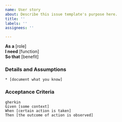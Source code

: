 ```yaml
---
name: User story
about: Describe this issue template's purpose here.
title: ''
labels: ''
assignees: ''

---
```


**As a** [role]  
**I need** [function]  
**So that** [benefit]  
      
### Details and Assumptions
    * [document what you know]   
   
### Acceptance Criteria     
    gherkin 
    Given [some context]
    When [certain action is taken]
    Then [the outcome of action is observed]
